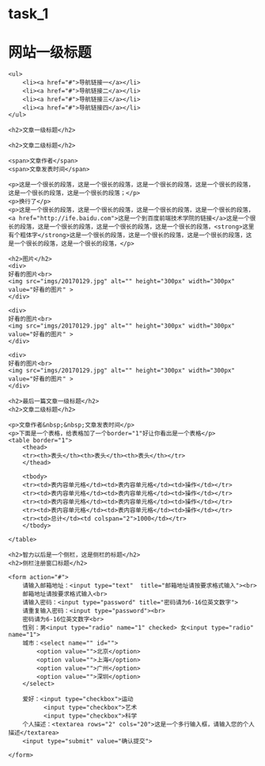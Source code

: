 # task_1
<!DOCTYPE html>
<html lang="en">
<head>
	<meta charset="UTF-8">
	<title>task_1</title>
</head>

<body>
	<h1>网站一级标题</h1>
    
    <ul>
    	<li><a href="#">导航链接一</a></li>
    	<li><a href="#">导航链接二</a></li>
    	<li><a href="#">导航链接三</a></li>
    	<li><a href="#">导航链接四</a></li>
    </ul>
	
	<h2>文章一级标题</h2>
	
	<h2>文章二级标题</h2>

	<span>文章作者</span>
    <span>文章发表时间</span>

	<p>这是一个很长的段落，这是一个很长的段落，这是一个很长的段落，这是一个很长的段落，这是一个很长的段落，这是一个很长的段落；</p>
	<p>换行了</p>
	<p>这是一个很长的段落，这是一个很长的段落，这是一个很长的段落，这是一个很长的段落，<a href="http://ife.baidu.com">这是一个到百度前端技术学院的链接</a>这是一个很长的段落，这是一个很长的段落，这是一个很长的段落，这是一个很长的段落，<strong>这里有个粗体字</strong>这是一个很长的段落，这是一个很长的段落，这是一个很长的段落，这是一个很长的段落，这是一个很长的段落，</p>

    <h2>图片</h2>
	<div>
	好看的图片<br>
	<img src="imgs/20170129.jpg" alt="" height="300px" width="300px" value="好看的图片" >
	</div>

	<div>
	好看的图片<br>
	<img src="imgs/20170129.jpg" alt="" height="300px" width="300px" value="好看的图片" >
	</div>

	<div>
	好看的图片<br>
	<img src="imgs/20170129.jpg" alt="" height="300px" width="300px" value="好看的图片" >
	</div>

	<h2>最后一篇文章一级标题</h2>
	<h2>文章二级标题</h2>

	<p>文章作者&nbsp;&nbsp;文章发表时间</p>
	<p>下面是一个表格，给表格加了一个border="1"好让你看出是一个表格</p>
	<table border="1">
        <thead>
		<tr><th>表头</th><th>表头</th><th>表头</th></tr>
		</thead>

		<tbody>	
		<tr><td>表内容单元格</td><td>表内容单元格</td><td>操作</td></tr>
		<tr><td>表内容单元格</td><td>表内容单元格</td><td>操作</td></tr>
		<tr><td>表内容单元格</td><td>表内容单元格</td><td>操作</td></tr>
		<tr><td>表内容单元格</td><td>表内容单元格</td><td>操作</td></tr>
		<tr><td>总计</td><td colspan="2">1000</td></tr>
		</tbody>
	
	</table>

	<h2>智力以后是一个侧栏，这是侧栏的标题</h2>
	<h2>侧栏注册窗口标题</h2>

	<form action="#">
		请输入邮箱地址：<input type="text"  title="邮箱地址请按要求格式输入"><br>
		邮箱地址请按要求格式输入<br>
		请输入密码：<input type="password" title="密码请为6-16位英文数字">
		请重复输入密码：<input type="password"><br>
		密码请为6-16位英文数字<br>
		性别：男<input type="radio" name="1" checked> 女<input type="radio" name="1">
		城市：<select name="" id="">
			<option value="">北京</option>
			<option value="">上海</option>
			<option value="">广州</option>
			<option value="">深圳</option>
		</select>

		爱好：<input type="checkbox">运动
		      <input type="checkbox">艺术
		      <input type="checkbox">科学
		个人描述：<textarea rows="2" cols="20">这是一个多行输入框，请输入您的个人描述</textarea>
		<input type="submit" value="确认提交">

	</form>
</body>
</html>
